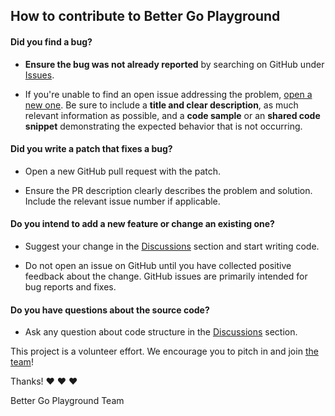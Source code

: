 ## How to contribute to Better Go Playground

#### **Did you find a bug?**

* **Ensure the bug was not already reported** by searching on GitHub under [Issues](https://github.com/x1unix/go-playground/issues).

* If you're unable to find an open issue addressing the problem, [open a new one](https://github.com/x1unix/go-playground/issues/new). Be sure to include a **title and clear description**, as much relevant information as possible, and a **code sample** or an **shared code snippet** demonstrating the expected behavior that is not occurring.

#### **Did you write a patch that fixes a bug?**

* Open a new GitHub pull request with the patch.

* Ensure the PR description clearly describes the problem and solution. Include the relevant issue number if applicable.

#### **Do you intend to add a new feature or change an existing one?**

* Suggest your change in the [Discussions](github.com/x1unix/go-playground/discussions) section and start writing code.

* Do not open an issue on GitHub until you have collected positive feedback about the change. GitHub issues are primarily intended for bug reports and fixes.

#### **Do you have questions about the source code?**

* Ask any question about code structure in the [Discussions](github.com/x1unix/go-playground/discussions) section.


This project is a volunteer effort. We encourage you to pitch in and join [the team](https://github.com/x1unix/go-playground/graphs/contributors)!

Thanks! :heart: :heart: :heart:

Better Go Playground Team
